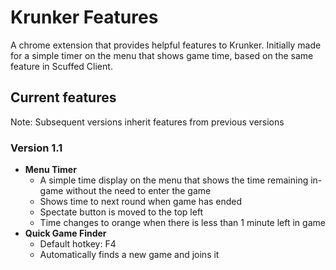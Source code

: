 # Krunker Features
A chrome extension that provides helpful features to Krunker.
Initially made for a simple timer on the menu that shows game time, based on the same feature in Scuffed Client.

## Current features
Note: Subsequent versions inherit features from previous versions

### Version 1.1
* **Menu Timer**
  * A simple time display on the menu that shows the time remaining in-game without the need to enter the game
  * Shows time to next round when game has ended
  * Spectate button is moved to the top left
  * Time changes to orange when there is less than 1 minute left in game
* **Quick Game Finder**
  * Default hotkey: F4
  * Automatically finds a new game and joins it
